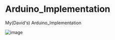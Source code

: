 # Arduino_Implementation
My(David's) Arduino_Implementation


![image](result/image/Chp8_LED_74HC595.jpg.png)


